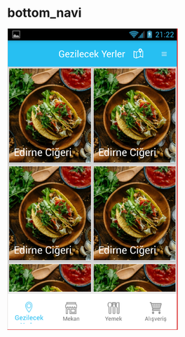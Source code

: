 # bottom_navi
![alt tag](https://github.com/yunusbayazit/bottom_navi/blob/master/img/screen.PNG?raw=true)
